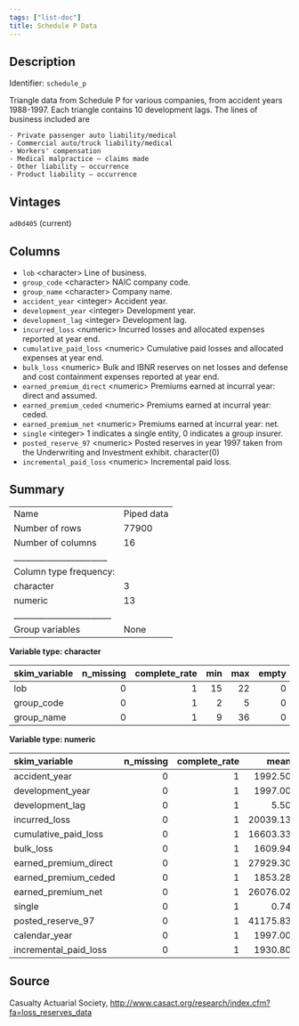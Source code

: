 ```yaml
---
tags: ["list-doc"]
title: Schedule P Data
---
```


## Description

Identifier: `schedule_p`

Triangle data from Schedule P for various companies, from accident years 1988-1997.
    Each triangle contains 10 development lags. The lines of business included are

    - Private passenger auto liability/medical
    - Commercial auto/truck liability/medical
    - Workers' compensation
    - Medical malpractice – claims made
    - Other liability – occurrence
    - Product liability – occurrence

## Vintages

`ad0d405` (current)

## Columns

- `lob` &lt;character&gt; Line of business.
- `group_code` &lt;character&gt; NAIC company code.
- `group_name` &lt;character&gt; Company name.
- `accident_year` &lt;integer&gt; Accident year.
- `development_year` &lt;integer&gt; Development year.
- `development_lag` &lt;integer&gt; Development lag.
- `incurred_loss` &lt;numeric&gt; Incurred losses and allocated expenses reported at year end.
- `cumulative_paid_loss` &lt;numeric&gt; Cumulative paid losses and allocated expenses at year end.
- `bulk_loss` &lt;numeric&gt; Bulk and IBNR reserves on net losses and defense and cost containment expenses reported at year end.
- `earned_premium_direct` &lt;numeric&gt; Premiums earned at incurral year: direct and assumed.
- `earned_premium_ceded` &lt;numeric&gt; Premiums earned at incurral year: ceded.
- `earned_premium_net` &lt;numeric&gt; Premiums earned at incurral year: net.
- `single` &lt;integer&gt; 1 indicates a single entity, 0 indicates a group insurer.
- `posted_reserve_97` &lt;numeric&gt; Posted reserves in year 1997 taken from the Underwriting and Investment exhibit.
character(0)
- `incremental_paid_loss` &lt;numeric&gt; Incremental paid loss.

## Summary


|                         |           |
|:------------------------|:----------|
|Name                     |Piped data |
|Number of rows           |77900      |
|Number of columns        |16         |
|_______________________  |           |
|Column type frequency:   |           |
|character                |3          |
|numeric                  |13         |
|________________________ |           |
|Group variables          |None       |


**Variable type: character**

|skim_variable | n_missing| complete_rate| min| max| empty| n_unique| whitespace|
|:-------------|---------:|-------------:|---:|---:|-----:|--------:|----------:|
|lob           |         0|             1|  15|  22|     0|        6|          0|
|group_code    |         0|             1|   2|   5|     0|      379|          0|
|group_name    |         0|             1|   9|  36|     0|      376|          0|


**Variable type: numeric**

|skim_variable         | n_missing| complete_rate|     mean|        sd|     p0|  p25|    p50|  p75|     p100|hist  |
|:---------------------|---------:|-------------:|--------:|---------:|------:|----:|------:|----:|--------:|:-----|
|accident_year         |         0|             1|  1992.50|      2.87|   1988| 1990| 1992.5| 1995|     1997|▇▇▇▇▇ |
|development_year      |         0|             1|  1997.00|      4.06|   1988| 1994| 1997.0| 2000|     2006|▃▇▇▇▃ |
|development_lag       |         0|             1|     5.50|      2.87|      1|    3|    5.5|    8|       10|▇▇▇▇▇ |
|incurred_loss         |         0|             1| 20039.13| 339970.95| -12899|    0|  233.0| 2500| 11693004|▇▁▁▁▁ |
|cumulative_paid_loss  |         0|             1| 16603.33| 300789.90| -20180|    0|  140.0| 1780| 10512108|▇▁▁▁▁ |
|bulk_loss             |         0|             1|  1609.94|  43242.69| -32101|    0|    0.0|   49|  3830524|▇▁▁▁▁ |
|earned_premium_direct |         0|             1| 27929.30| 443190.94|  -6518|   21|  736.0| 5586| 15065713|▇▁▁▁▁ |
|earned_premium_ceded  |         0|             1|  1853.28|   9654.34|  -6214|    0|   88.0|  906|   313122|▇▁▁▁▁ |
|earned_premium_net    |         0|             1| 26076.02| 435459.73|  -9731|   10|  418.0| 3687| 14923375|▇▁▁▁▁ |
|single                |         0|             1|     0.74|      0.44|      0|    0|    1.0|    1|        1|▃▁▁▁▇ |
|posted_reserve_97     |         0|             1| 41175.83| 499938.13|      0|  113| 1065.0| 6375| 13593476|▇▁▁▁▁ |
|calendar_year         |         0|             1|  1997.00|      4.06|   1988| 1994| 1997.0| 2000|     2006|▃▇▇▇▃ |
|incremental_paid_loss |         0|             1|  1930.80|  56629.76| -39688|    0|    0.0|   92|  4491070|▇▁▁▁▁ |



## Source

Casualty Actuarial Society, http://www.casact.org/research/index.cfm?fa=loss_reserves_data
